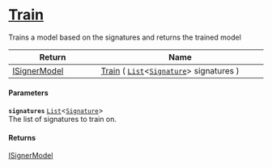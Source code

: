 # [Train](./IClassifier--Train.md)

Trains a model based on the signatures and returns the trained model

| Return<div><a href="#"><img width=225></a></div> | Name<div><a href="#"><img width=525></a></div> | 
| --- | --- | 
| [ISignerModel](./../ISignerModel.md) | [Train](./IClassifier--Train.md) ( [`List`](https://docs.microsoft.com/en-us/dotnet/api/System.Collections.Generic.List-1)\<[`Signature`](./../../Signature.md)> signatures ) | 


#### Parameters
**`signatures`**  [`List`](https://docs.microsoft.com/en-us/dotnet/api/System.Collections.Generic.List-1)\<[`Signature`](./../../Signature.md)><br>The list of signatures to train on.
#### Returns
[ISignerModel](./../ISignerModel.md)<br>
